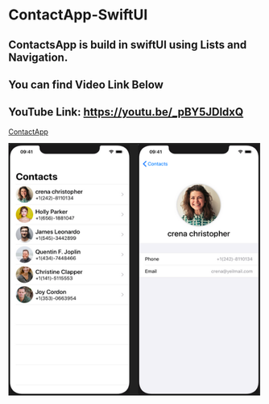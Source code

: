 # ContactApp-SwiftUI

## ContactsApp is build in swiftUI using Lists and Navigation.

## You can find Video Link Below

## YouTube Link: https://youtu.be/_pBY5JDldxQ

[ContactApp](https://youtu.be/_pBY5JDldxQ)

<img src="https://github.com/vraj6198/ContactApp-SwiftUI/blob/main/ContactsApp.png?raw=true" width="500" height="500">
